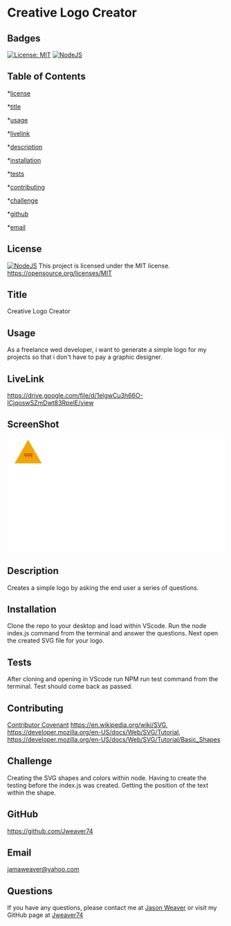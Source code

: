 # Creative Logo Creator
  ## Badges
  [![License: MIT](https://img.shields.io/badge/License-MIT-yellow.svg)](https://opensource.org/licenses/MIT)
   [![NodeJS](https://img.shields.io/badge/node.js-6DA55F?style=for-the-badge&logo=node.js&logoColor=white)](https://nodejs.org/en)

  ## Table of Contents
  *[license](#license)

  *[title](#title)

  *[usage](#usage)

  *[livelink](#livelink)

  *[description](#description)

  *[installation](#installation)

  *[tests](#tests)

  *[contributing](#contributing)

  *[challenge](#challenge)

  *[github](#github)

  *[email](#email)

  ## License
  [![NodeJS](https://img.shields.io/badge/node.js-6DA55F?style=for-the-badge&logo=node.js&logoColor=white)](https://nodejs.org/en)
  This project is licensed under the MIT license.
  https://opensource.org/licenses/MIT


  ## Title
  Creative Logo Creator


  ## Usage
  As a freelance wed developer, i want to generate a simple logo for my projects so that i don't have to pay a graphic designer.

  ## LiveLink
  https://drive.google.com/file/d/1elgwCu3h66O-lCjqoswSZmDwt83RpeIE/view

  ## ScreenShot
  ![ScreenShot](./examples/orange%20triangle.png)
  


  ## Description
  Creates a simple logo by asking the end user a series of questions.


  ## Installation
  Clone the repo to your desktop and load within VScode. Run the node index.js command from the terminal and answer the questions. Next open the created SVG file for your logo.


  ## Tests
  After cloning and opening in VScode run NPM run test command from the terminal. Test should come back as passed.


  ## Contributing
  [Contributor Covenant](https://www.contributor-covenant.org/)
  https://en.wikipedia.org/wiki/SVG, https://developer.mozilla.org/en-US/docs/Web/SVG/Tutorial,  https://developer.mozilla.org/en-US/docs/Web/SVG/Tutorial/Basic_Shapes


  ## Challenge
  Creating the SVG shapes and colors within node. Having to create the testing before the index.js was created. Getting the position of the text within the shape.


  ## GitHub
  https://github.com/Jweaver74


  ## Email
  jamaweaver@yahoo.com


  ## Questions
  If you have any questions, please contact me at [Jason Weaver](Jamaweaver@yahoo.com) or visit my GitHub page at [Jweaver74](https://github.com/Jweaver74)